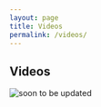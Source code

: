 ```yaml
---
layout: page
title: Videos
permalink: /videos/
---
```

<div class="hero" style="background-image: url(../../blog/images/window.jpeg);"></div>
<section class="container content">
  <div class="title">
  <h1>Videos</h1>
  </div>
<img src="../../blog/images/coming_soon.gif" alt="soon to be updated">
</section>

